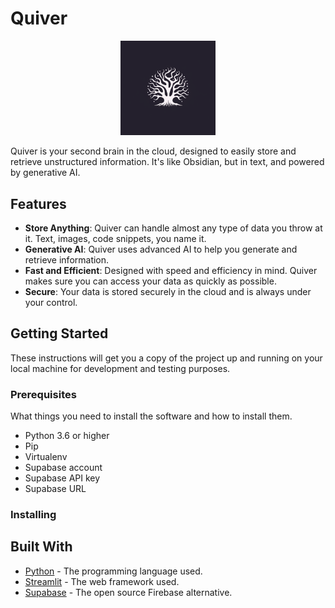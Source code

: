 # Quiver

<p align="center">
<img src="./logo.png" alt="quiver-logo" width="30%">
<p align="center">

Quiver is your second brain in the cloud, designed to easily store and retrieve unstructured information. It's like Obsidian, but in text, and powered by generative AI.

## Features

- **Store Anything**: Quiver can handle almost any type of data you throw at it. Text, images, code snippets, you name it.
- **Generative AI**: Quiver uses advanced AI to help you generate and retrieve information.
- **Fast and Efficient**: Designed with speed and efficiency in mind. Quiver makes sure you can access your data as quickly as possible.
- **Secure**: Your data is stored securely in the cloud and is always under your control.

## Getting Started

These instructions will get you a copy of the project up and running on your local machine for development and testing purposes.

### Prerequisites

What things you need to install the software and how to install them.

- Python 3.6 or higher
- Pip
- Virtualenv
- Supabase account
- Supabase API key
- Supabase URL

### Installing




## Built With

* [Python](https://www.python.org/) - The programming language used.
* [Streamlit](https://streamlit.io/) - The web framework used.
* [Supabase](https://supabase.io/) - The open source Firebase alternative.
